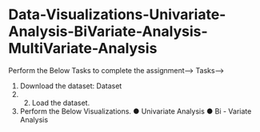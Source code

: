# Data-Visualizations-Univariate-Analysis-BiVariate-Analysis-MultiVariate-Analysis
Perform the Below Tasks to complete the assignment--> Tasks-->
1. Download the dataset: Dataset
2.  2. Load the dataset.
3. Perform the Below Visualizations. ● Univariate Analysis ● Bi - Variate Analysis

